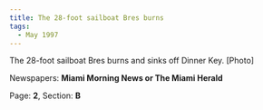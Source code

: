```yaml
---  
title: The 28-foot sailboat Bres burns  
tags:  
  - May 1997  
---  
```

  
The 28-foot sailboat Bres burns and sinks off Dinner Key. [Photo]  
  
Newspapers: **Miami Morning News or The Miami Herald**  
  
Page: **2**, Section: **B** 
